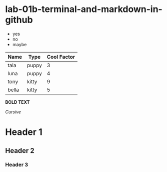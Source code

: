 # lab-01b-terminal-and-markdown-in-github

* yes
* no
* maybe

Name | Type | Cool Factor 
--- | --- | ---
tala | puppy | 3
luna | puppy | 4
tony | kitty | 9
bella | kitty | 5


**BOLD TEXT**


_Cursive_

# Header 1

## Header 2

### Header 3

